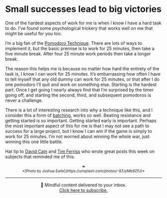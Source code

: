 # Small successes lead to big victories


One of the hardest aspects of work for me is when I know I have a hard task to do. I’ve found some psychological trickery that works well on me that might be useful for you too.

I’m a big fan of the [Pomodoro Technique](https://francescocirillo.com/pages/pomodoro-technique). There are lots of ways to implement it, but the basic premise is to work for 25 minutes, then take a five minute break. After four 25 minute work periods then take a longer break. 

The reason this helps me is because no matter how hard the entirety of the task is, I know I can work for 25 minutes. It’s embarrassing how often I have to tell myself that any old dummy can work for 25 minutes, or that after I do one pomodoro I’ll quit and work on something else. Starting is the hardest part. Once I get going I nearly always find that I’m surprised by the timer going off, and starting the second, third, and subsequent pomodoros is never a challenge. 

There is a lot of interesting research into why a technique like this, and I consider this a form of [batching](https://kresserinstitute.com/batching-simple-strategy-boosting-brainpower-increasing-productivity/), works so well. Beating resistance and getting started is so important. Getting started early is important. Perhaps the most important aspect of this for me is that I may not see a path to success for a large project, but I know I can win if the game is simply to work for 25 minutes. I’m not worried about winning the whole war, just winning this one little battle. 

Hat tip to [David Cain](https://www.raptitude.com/2019/12/how-to-make-meditation-ten-times-easier/) and [Tim Ferriss](https://tim.blog/2019/12/18/make-before-you-manage/) who wrote great posts this week on subjects that reminded me of this.

<center>❧</center>
<center><small> *[Photo by Joshua Earle](https://unsplash.com/photos/-87JyMb9ZfU)* </small>

---

📨 Mindful content delivered to your inbox. <br>[Click here to subscribe.](https://mailchi.mp/269014a38d08/adamtervort)</center>